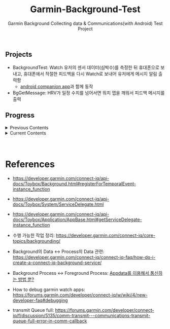 <div align = "center">
   
# Garmin-Background-Test
Garmin Background Collecting data &amp; Communications(with Android) Test Project

</div>


<br>

## Projects

* BackgroundTest: Watch 유저의 센서 데이터(심박수)를 측정한 뒤 휴대폰으로 보내고, 휴대폰에서 적절한 피드백을 다시 Watch로 보내어 유저에게 메시지 알림 출력함
    - [android companion app](https://github.com/coitloz88/connectiq-android-sdk/tree/main/Comm%20Android)과 함께 동작
* BgGetMessage: HRV가 일정 수치를 넘어서면 워치 앱을 깨워서 피드백 메시지를 출력


## Progress

<details>
<summary>Previous Contents</summary>
<div markdown = "1">

1. 백그라운드 구현 관련
    * 휴대폰이랑 연결이 안되어있어도 데이터는 계속 측정해야할 듯?
        - `phoneConnected`를 기준으로 `exit()`을 결정하면 안될 것 같음
        - `exit()`는 전체 백그라운드 프로세스를 종료하는 것 같음... 
    * ~~Background에서 Fit data Simulation~~: 가능함
    * Background에서 30초 동안 메모리의 Dictionary 변수에 심박수 기록?
        - 이걸 메모리 말고 [Application Storage](https://developer.garmin.com/connect-iq/api-docs/Toybox/Application/Storage.html)에 저장하고, 5분마다(휴대폰이 연결되어있지 않다면 연결될 때) 보내는 건? (근데 그냥 FIT data를 보낼 수 있으면 가장 좋을 것 같음)
            + [Sensor History](https://developer.garmin.com/connect-iq/api-docs/Toybox/SensorHistory.html#getHeartRateHistory-instance_function)를 가져와서 보내는 테스트 해보기
        - 저장데이터 구현 관련해서는 [여기](https://github.com/miharekar/ForecastLine/blob/master/source/ForecastLine.mc)를 참고해보면 좋을듯
        - Background에서는 메모리를 32KB 밖에 못써서 메모리 저장은 X.. 언제 연결될지도 몰라서 이건 안될듯
        - 그러면 `phoneConnected` & `5분 지남` 을 기준으로 `transmit()`을 실행
    * 기록된 변수를 휴대폰으로 보냄
    * 휴대폰으로 보낸 뒤 해당 변수 초기화
        - 초기화할 때 Key로 사용한 값도 초기화  

2. 단일 측정 동작
    * background 심박수 전송 성공
    * ~~Accel Data의 경우 센서 데이터 항목만 바꿔서 보내면 될 것 같음~~ 함수 `getAcceleration()` 추가함
    * 센서 데이터를 받지 못하는 경우 일괄적으로 `-1` 전송  

3. 30초 recording 반복 작업 관련
    * Background에서 Toybox.Timer 사용 불가
        - 어떻게 30초동안 특정 센서 데이터를 일정 간격으로 수집할 것인가?

    ```
    Error: Permission Required
    Details: Module 'Toybox.Timer' not available to 'Background'
    ```

    * Sensor History(혹은 ActivityMonitor)로 지난 Sensor 기록 받아오기
        - `while(iter != null) iter = iter.next()`이거하면 익셉션남 왜지?
        - [Sensor Core Topics](https://developer.garmin.com/connect-iq/core-topics/sensors/)에서 `Sensor.registerSensorDataListener()`를 이용해보는 건 어떨지... → 메모리 초과

    * FIT 파일 접근하는 방법?

    * 현재 시간을 받아와서([참고](https://youtu.be/DPt7rkVZG1s?t=838))
        - oldest 시간보다 30초가 초과되지 않았다면 데이터 수집
        - oldest 시간보다 30초 초과되면 데이터 수집 멈춤
        - oldest 시간의 초기화 업데이트 주기: 새롭게 이벤트가 시작될때마다? < 이걸 어떻게 맞추지?

    * 생각해보니까 Activity Recording이나... 암튼 따로 기록해서 넘길 순 없나  

4. 콜백함수 `registerSensorDataListener` 호출
    * ~~그러나 해당 콜백함수는 Background에서 실행된다고 표시되지만 실제로 앱을 나가게 되면 수집 함수가 호출되지 않음(왜?)~~
        - 센서 데이터 수집 중 앱이 종료되면 수집이 종료됨(에뮬레이터)
        - stack overflow에서 background에서의 callback함수 호출 불가에 관한 [논의](https://stackoverflow.com/questions/66377387/garmin-makewebrequest-in-background-service-delegate-can-not-wake-app-from-callb)가 있었음
        - 실제 디바이스에서 잘 됨! **에뮬레이터 상에서만 백그라운드 디버깅을 어떻게 하는지 이해가 부족했던 것으로 보임**
    * 30초 후 Temporal Background Event는 자동으로 종료되며, 5분뒤에 재실행됨
    * 실제 디바이스 & 휴대폰에서 테스트해본 결과 `transmit`이 안됨 => ~~[garmin forum](https://forums.garmin.com/developer/connect-iq/i/bug-reports/background-event-system-does-not-work) 확인 결과 메모리가 부족한 것으로 보임~~ log file을 생성하여 디버그해본 결과 transmit이 되긴 하는데 지연이 있을 때가 있음
        - 워치 앱에서 콜백함수는 주기적으로 호출을 잘 하는 것 같은데 휴대폰에서 약간의 지연이 생김
    * `for`문은 돌리면 당연히 시간 조절이 안되고 1초 안에 순식간에 많은 프레임을 반복한 뒤 종료됨

</div>
</details>

<details>
<summary>Current Contents</summary>
<div markdown = "1">

### BackgroundTest

* Emulator에서 `registerSensorDataListener`의 콜백함수를 주기적으로 호출해서 `SensorData`가 측정됨
* 콜백함수 내에서 `Transmit()`을 호출, 콜백 함수 호출 주기로 데이터 전송

<br>

* 휴대폰에서 피드백이 필요하다고 판단하는 경우 워치 앱이 실행되게 되고, 피드백 메시지가 foreground 화면에 출력됨

### BgGetMessage

* add `IBItoHRV()`
* 실제 디바이스에서 IBI가 제대로 측정되지 않음(CIQ Emluator에서는 정상적으로 작동)

</div>
</details>

<br>

<br>
   
# References
* <https://developer.garmin.com/connect-iq/api-docs/Toybox/Background.html#registerForTemporalEvent-instance_function>
* <https://developer.garmin.com/connect-iq/api-docs/Toybox/System/ServiceDelegate.html>
* <https://developer.garmin.com/connect-iq/api-docs/Toybox/Application/AppBase.html#getServiceDelegate-instance_function>  

* 수행 가능한 작업 정리: <https://developer.garmin.com/connect-iq/core-topics/backgrounding/>
* Background의 Data ↔ Process의 Data 관련: <https://developer.garmin.com/connect-iq/connect-iq-faq/how-do-i-create-a-connect-iq-background-service/>
* Background Process ↔ Foreground Process: [Appdata를 이용해서 통신하는 방법 뿐?](https://forums.garmin.com/developer/connect-iq/f/discussion/284157/can-i-force-a-running-background-to-quit-when-the-mainapp-starts-up)

* How to debug garmin watch apps: <https://forums.garmin.com/developer/connect-iq/w/wiki/4/new-developer-faq#debugging>
* transmit Queue full: <https://forums.garmin.com/developer/connect-iq/f/discussion/5135/comm-transmit---communications-transmit-queue-full-error-in-comm-callback>
